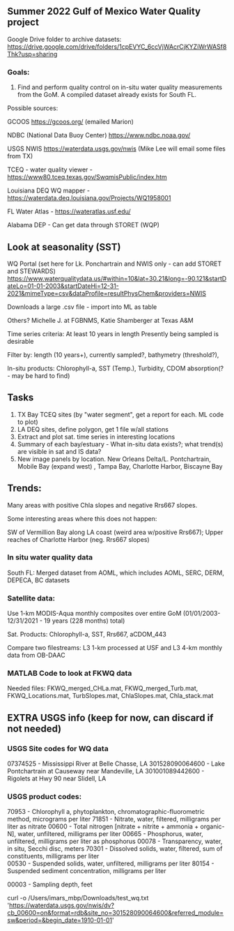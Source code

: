 ## Summer 2022 Gulf of Mexico Water Quality project 

Google Drive folder to archive datasets: https://drive.google.com/drive/folders/1cpEVYC_6ccVjWAcrCjKYZiWrWASf8Thk?usp=sharing

### Goals: 

1. Find and perform quality control on in-situ water quality measurements from the GoM. A compiled dataset already exists for South FL.

Possible sources:

GCOOS https://gcoos.org/ (emailed Marion)

NDBC (National Data Buoy Center) https://www.ndbc.noaa.gov/

USGS NWIS https://waterdata.usgs.gov/nwis (Mike Lee will email some files from TX)

TCEQ - water quality viewer - https://www80.tceq.texas.gov/SwqmisPublic/index.htm

Louisiana DEQ WQ mapper - https://waterdata.deq.louisiana.gov/Projects/WQ1958001

FL Water Atlas - https://wateratlas.usf.edu/

Alabama DEP - Can get data through STORET (WQP)

## Look at seasonality (SST)

WQ Portal (set here for Lk. Ponchartrain and NWIS only - can add STORET and STEWARDS)
https://www.waterqualitydata.us/#within=10&lat=30.21&long=-90.121&startDateLo=01-01-2003&startDateHi=12-31-2021&mimeType=csv&dataProfile=resultPhysChem&providers=NWIS

Downloads a large .csv file - import into ML as table

Others? Michelle J. at FGBNMS, Katie Shamberger at Texas A&M

Time series criteria: 
At least 10 years in length
Presently being sampled is desirable

Filter by: length (10 years+), currently sampled?, bathymetry (threshold?), 

In-situ products: Chlorophyll-a, SST (Temp.), Turbidity, CDOM absorption(? - may be hard to find)

## Tasks
1. TX Bay TCEQ sites (by "water segment", get a report for each. ML code to plot)
2. LA DEQ sites, define polygon, get 1 file w/all stations
3. Extract and plot sat. time series in interesting locations
4. Summary of each bay/estuary - What in-situ data exists?; what trend(s) are visible in sat and IS data?
5. New image panels by location.  New Orleans Delta/L. Pontchartrain, Mobile Bay (expand west) , Tampa Bay, Charlotte Harbor, Biscayne Bay





## Trends:
Many areas with positive Chla slopes and negative Rrs667 slopes.

Some interesting areas where this does not happen: 

SW of Vermillion Bay along LA coast (weird area w/positive Rrs667);  Upper reaches of Charlotte Harbor (neg. Rrs667 slopes)



### In situ water quality data
South FL: Merged dataset from AOML, which includes AOML, SERC, DERM, DEPECA, BC datasets


### Satellite data:

Use 1-km MODIS-Aqua monthly composites over entire GoM (01/01/2003-12/31/2021 - 19 years (228 months) total) 




Sat. Products: Chlorophyll-a, SST, Rrs667, aCDOM_443

Compare two filestreams: L3 1-km processed at USF and L3 4-km monthly data from OB-DAAC

### MATLAB Code to look at FKWQ data

Needed files: FKWQ_merged_CHLa.mat, FKWQ_merged_Turb.mat, FKWQ_Locations.mat, TurbSlopes.mat, ChlaSlopes.mat, Chla_stack.mat



## EXTRA USGS info (keep for now, can discard if not needed)
### USGS Site codes for WQ data 
07374525 - Mississippi River at Belle Chasse, LA
301528090064600 - Lake Pontchartrain at Causeway near Mandeville, LA
301001089442600 - Rigolets at Hwy 90 near Slidell, LA

### USGS product codes:
70953 - Chlorophyll a, phytoplankton, chromatographic-fluorometric method, micrograms per liter 
71851 - Nitrate, water, filtered, milligrams per liter as nitrate 
00600 - Total nitrogen [nitrate + nitrite + ammonia + organic-N], water, unfiltered, milligrams per liter 
00665 - Phosphorus, water, unfiltered, milligrams per liter as phosphorus 
00078 - Transparency, water, in situ, Secchi disc, meters 
70301 - Dissolved solids, water, filtered, sum of constituents, milligrams per liter  
00530 - Suspended solids, water, unfiltered, milligrams per liter 
80154 - Suspended sediment concentration, milligrams per liter  

00003 - Sampling depth, feet

curl -o /Users/imars_mbp/Downloads/test_wq.txt 'https://waterdata.usgs.gov/nwis/dv?cb_00600=on&format=rdb&site_no=301528090064600&referred_module=sw&period=&begin_date=1910-01-01'  


